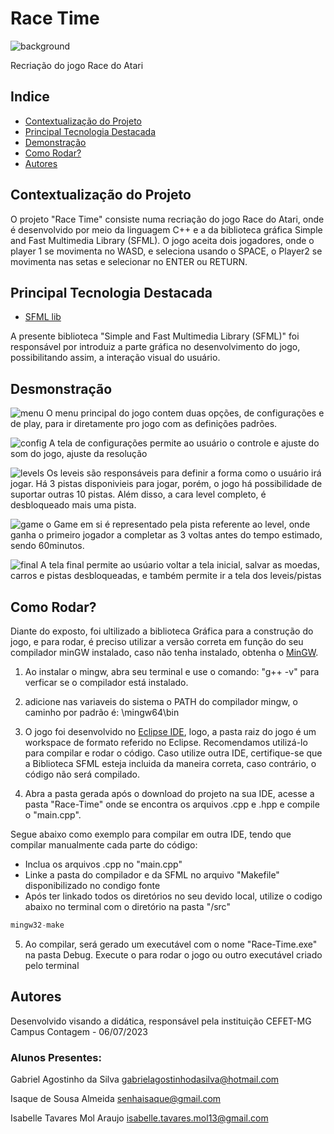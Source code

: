 # Race Time

![background](./readme_assets/background.jpg)

Recriação do jogo Race do Atari

## Indice 
- <a href="https://github.com/icehopeless/Race-Time/blob/main/README.md#contextualização-do-projeto-">Contextualização do Projeto</a>
- <a href="https://github.com/icehopeless/Race-Time/blob/main/README.md#principal-tecnologia-destacada-">Principal Tecnologia Destacada</a>
- <a href="https://github.com/icehopeless/Race-Time/blob/main/README.md#demonstração">Demonstração</a>
- <a href="https://github.com/icehopeless/Race-Time/blob/main/README.md#como-rodar-">Como Rodar?</a>
- <a href="https://github.com/icehopeless/Race-Time/blob/main/README.md#autores">Autores</a>

## Contextualização do Projeto 
O projeto "Race Time" consiste numa recriação do jogo Race do Atari, onde é desenvolvido por meio da linguagem C++ e a da biblioteca gráfica Simple and Fast Multimedia Library (SFML). O jogo aceita dois jogadores, onde o player 1 se movimenta no WASD, e seleciona usando o SPACE, o Player2 se movimenta nas setas e selecionar no ENTER ou RETURN.




## Principal Tecnologia Destacada 
-  [SFML lib](https://www.sfml-dev.org/index.php) 

A presente biblioteca "Simple and Fast Multimedia Library (SFML)" foi responsável por introduiz a parte gráfica no desenvolvimento do jogo, possibilitando assim, a interação visual do usuário.

## Desmonstração 
![menu](./readme_assets/1.jpg)
O menu principal do jogo contem duas opções, de configurações e de play, para ir diretamente pro jogo com as definições padrões.


![config](./readme_assets/config.jpg)
A tela de configurações permite ao usuário o controle e ajuste do som do jogo, ajuste da resolução 

![levels](./readme_assets/mode.jpg)
Os leveis são responsáveis para definir a forma como o usuário irá jogar. Há 3 pistas disponivieis para jogar, porém, o jogo há possibilidade de suportar outras 10 pistas. Além disso, a cara level completo, é desbloqueado mais uma pista.

![game](./readme_assets/game.jpg)
o Game em si é representado pela pista referente ao level, onde ganha o primeiro jogador a completar as 3 voltas antes do tempo estimado, sendo 60minutos.

![final](./readme_assets/finalscreen.jpg)
A tela final permite ao usúario voltar a tela inicial, salvar as moedas, carros e pistas desbloqueadas, e também permite ir a tela dos leveis/pistas


## Como Rodar? 
Diante do exposto, foi ultilizado a biblioteca Gráfica para a construção do jogo, e para rodar, é preciso utilizar a versão correta em função do seu compilador minGW instalado, caso não tenha instalado, obtenha o <a href="https://sourceforge.net/projects/mingw-w64/files/Toolchains%20targetting%20Win32/Personal%20Builds/mingw-builds/7.3.0/">MinGW</a>.

1. Ao instalar o mingw, abra seu terminal e use o comando: "g++ -v" para verficar se o compilador está instalado.

2. adicione nas variaveis do sistema o PATH do compilador mingw, o caminho por padrão é: \mingw64\bin

3. O jogo foi desenvolvido no <a href="https://www.eclipse.org/">Eclipse IDE</a>, logo, a pasta raiz do jogo é um workspace de formato referido no Eclipse. Recomendamos utilizá-lo para compilar e rodar o código. Caso utilize outra IDE, certifique-se que a Biblioteca SFML esteja incluida da maneira correta, caso contrário, o código não será compilado.

4. Abra a pasta gerada após o download do projeto na sua IDE, acesse a pasta "Race-Time" onde se encontra os arquivos .cpp e .hpp e compile o "main.cpp".

Segue abaixo como exemplo para compilar em outra IDE, tendo que compilar manualmente cada parte do código:

 - Inclua os arquivos .cpp no "main.cpp"
 - Linke a pasta do compilador e da SFML no arquivo "Makefile" disponibilizado no condigo fonte 
 - Após ter linkado todos os diretórios no seu devido local, utilize o codigo abaixo no terminal com o diretório na pasta "/src"
 
```c++
mingw32-make
```

5. Ao compilar, será gerado um executável com o nome "Race-Time.exe" na pasta Debug. Execute o para rodar o jogo ou outro executável criado pelo terminal


## Autores
Desenvolvido visando a didática, responsável pela instituição CEFET-MG Campus Contagem - 06/07/2023

### Alunos Presentes: 

Gabriel Agostinho da Silva
gabrielagostinhodasilva@hotmail.com


Isaque de Sousa Almeida
senhaisaque@gmail.com


Isabelle Tavares Mol Araujo
isabelle.tavares.mol13@gmail.com
